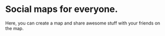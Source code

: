 # Social maps for everyone. #

Here, you can create a map and share awesome stuff with your friends on the map.

